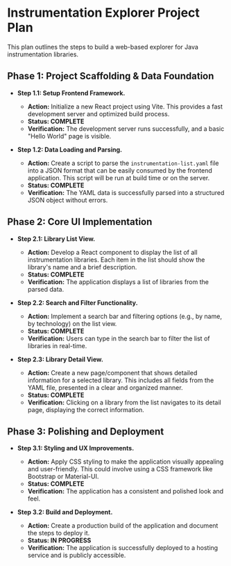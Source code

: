 # Instrumentation Explorer Project Plan

This plan outlines the steps to build a web-based explorer for Java instrumentation libraries.

## Phase 1: Project Scaffolding & Data Foundation

*   **Step 1.1: Setup Frontend Framework.**
    *   **Action:** Initialize a new React project using Vite. This provides a fast development server and optimized build process.
    *   **Status: COMPLETE**
    *   **Verification:** The development server runs successfully, and a basic "Hello World" page is visible.

*   **Step 1.2: Data Loading and Parsing.**
    *   **Action:** Create a script to parse the `instrumentation-list.yaml` file into a JSON format that can be easily consumed by the frontend application. This script will be run at build time or on the server.
    *   **Status: COMPLETE**
    *   **Verification:** The YAML data is successfully parsed into a structured JSON object without errors.

## Phase 2: Core UI Implementation

*   **Step 2.1: Library List View.**
    *   **Action:** Develop a React component to display the list of all instrumentation libraries. Each item in the list should show the library's name and a brief description.
    *   **Status: COMPLETE**
    *   **Verification:** The application displays a list of libraries from the parsed data.

*   **Step 2.2: Search and Filter Functionality.**
    *   **Action:** Implement a search bar and filtering options (e.g., by name, by technology) on the list view.
    *   **Status: COMPLETE**
    *   **Verification:** Users can type in the search bar to filter the list of libraries in real-time.

*   **Step 2.3: Library Detail View.**
    *   **Action:** Create a new page/component that shows detailed information for a selected library. This includes all fields from the YAML file, presented in a clear and organized manner.
    *   **Status: COMPLETE**
    *   **Verification:** Clicking on a library from the list navigates to its detail page, displaying the correct information.

## Phase 3: Polishing and Deployment

*   **Step 3.1: Styling and UX Improvements.**
    *   **Action:** Apply CSS styling to make the application visually appealing and user-friendly. This could involve using a CSS framework like Bootstrap or Material-UI.
    *   **Status: COMPLETE**
    *   **Verification:** The application has a consistent and polished look and feel.

*   **Step 3.2: Build and Deployment.**
    *   **Action:** Create a production build of the application and document the steps to deploy it.
    *   **Status: IN PROGRESS**
    *   **Verification:** The application is successfully deployed to a hosting service and is publicly accessible.